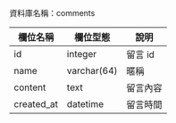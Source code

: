 資料庫名稱：comments

| 欄位名稱 | 欄位型態 | 說明 |
|----------|----------|------|
|  id  |    integer      | 留言 id     |
|  name |  varchar(64) | 暱稱|
| content | text | 留言內容|
| created_at | datetime | 留言時間|




